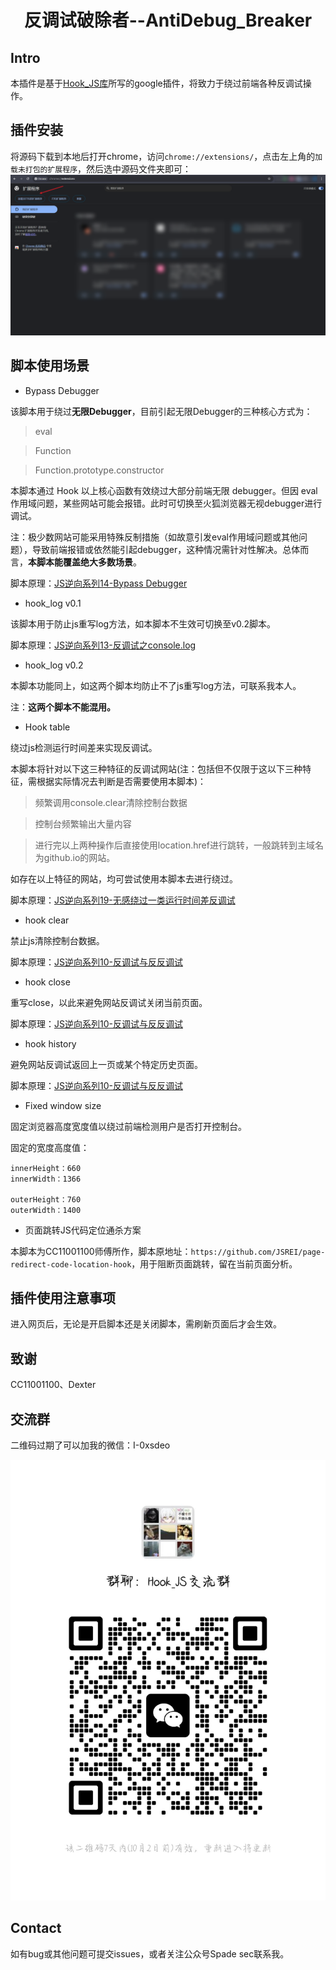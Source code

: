 <h1 align="center">反调试破除者--AntiDebug_Breaker</h1>

## Intro

本插件是基于<a href="https://github.com/0xsdeo/Hook_JS">Hook_JS库</a>所写的google插件，将致力于绕过前端各种反调试操作。

## 插件安装

将源码下载到本地后打开chrome，访问`chrome://extensions/`，点击左上角的`加载未打包的扩展程序`，然后选中源码文件夹即可：
![1753669187234](image/README/1753669187234.png)

## 脚本使用场景

- Bypass Debugger

该脚本用于绕过**无限Debugger**，目前引起无限Debugger的三种核心方式为：

> eval

> Function

> Function.prototype.constructor

本脚本通过 Hook 以上核心函数有效绕过大部分前端无限 debugger。但因 eval 作用域问题，某些网站可能会报错。此时可切换至火狐浏览器无视debugger进行调试。

注：极少数网站可能采用特殊反制措施（如故意引发eval作用域问题或其他问题），导致前端报错或依然能引起debugger，这种情况需针对性解决。总体而言，**本脚本能覆盖绝大多数场景**。

脚本原理：<a href="https://mp.weixin.qq.com/s/3xagT-PXCgGrw9YiaCe__g">JS逆向系列14-Bypass Debugger</a>

- hook_log v0.1

该脚本用于防止js重写log方法，如本脚本不生效可切换至v0.2脚本。

脚本原理：<a href="https://mp.weixin.qq.com/s/l6_m3x3TbKDma_eexxx-Zw">JS逆向系列13-反调试之console.log</a>

- hook_log v0.2

本脚本功能同上，如这两个脚本均防止不了js重写log方法，可联系我本人。

注：**这两个脚本不能混用。**

- Hook table

绕过js检测运行时间差来实现反调试。

本脚本将针对以下这三种特征的反调试网站(注：包括但不仅限于这以下三种特征，需根据实际情况去判断是否需要使用本脚本)：

> 频繁调用console.clear清除控制台数据

> 控制台频繁输出大量内容

> 进行完以上两种操作后直接使用location.href进行跳转，一般跳转到主域名为github.io的网站。

如存在以上特征的网站，均可尝试使用本脚本去进行绕过。

脚本原理：<a href="https://mp.weixin.qq.com/s/JZu-fknVdEpaI5anzSlLjg">JS逆向系列19-无感绕过一类运行时间差反调试</a>

- hook clear

禁止js清除控制台数据。

脚本原理：<a href="https://mp.weixin.qq.com/s/r-ZcP2knpmoVEK0y_26xBw">JS逆向系列10-反调试与反反调试</a>

- hook close

重写close，以此来避免网站反调试关闭当前页面。

脚本原理：<a href="https://mp.weixin.qq.com/s/r-ZcP2knpmoVEK0y_26xBw">JS逆向系列10-反调试与反反调试</a>

- hook history

避免网站反调试返回上一页或某个特定历史页面。

脚本原理：<a href="https://mp.weixin.qq.com/s/r-ZcP2knpmoVEK0y_26xBw">JS逆向系列10-反调试与反反调试</a>

- Fixed window size

固定浏览器高度宽度值以绕过前端检测用户是否打开控制台。

固定的宽度高度值：
```text
innerHeight：660
innerWidth：1366

outerHeight：760
outerWidth：1400
```

- 页面跳转JS代码定位通杀方案

本脚本为CC11001100师傅所作，脚本原地址：`https://github.com/JSREI/page-redirect-code-location-hook`，用于阻断页面跳转，留在当前页面分析。

## 插件使用注意事项

进入网页后，无论是开启脚本还是关闭脚本，需刷新页面后才会生效。

## 致谢

CC11001100、Dexter

## 交流群

二维码过期了可以加我的微信：I-0xsdeo

![1758767964661](image/README/1758767964661.jpg)

## Contact

如有bug或其他问题可提交issues，或者关注公众号Spade sec联系我。